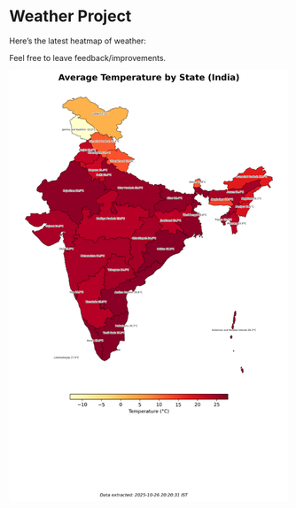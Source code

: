 # Weather Project

Here’s the latest heatmap of weather:

Feel free to leave feedback/improvements.

![India Heatmap](docs/assets/india_heatmap.png?v=FE353A)
